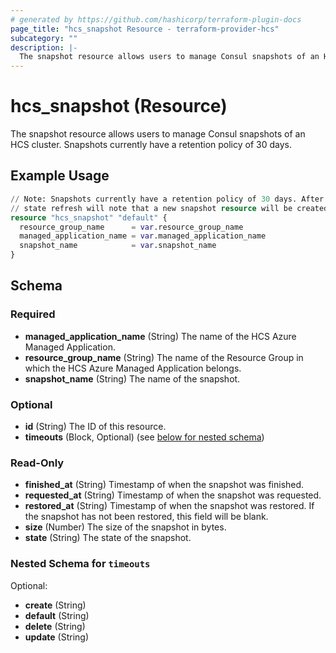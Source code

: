 ```yaml
---
# generated by https://github.com/hashicorp/terraform-plugin-docs
page_title: "hcs_snapshot Resource - terraform-provider-hcs"
subcategory: ""
description: |-
  The snapshot resource allows users to manage Consul snapshots of an HCS cluster. Snapshots currently have a retention policy of 30 days.
---
```


# hcs_snapshot (Resource)

The snapshot resource allows users to manage Consul snapshots of an HCS cluster. Snapshots currently have a retention policy of 30 days.

## Example Usage

```terraform
// Note: Snapshots currently have a retention policy of 30 days. After that time, any Terraform
// state refresh will note that a new snapshot resource will be created.
resource "hcs_snapshot" "default" {
  resource_group_name      = var.resource_group_name
  managed_application_name = var.managed_application_name
  snapshot_name            = var.snapshot_name
}
```

<!-- schema generated by tfplugindocs -->
## Schema

### Required

- **managed_application_name** (String) The name of the HCS Azure Managed Application.
- **resource_group_name** (String) The name of the Resource Group in which the HCS Azure Managed Application belongs.
- **snapshot_name** (String) The name of the snapshot.

### Optional

- **id** (String) The ID of this resource.
- **timeouts** (Block, Optional) (see [below for nested schema](#nestedblock--timeouts))

### Read-Only

- **finished_at** (String) Timestamp of when the snapshot was finished.
- **requested_at** (String) Timestamp of when the snapshot was requested.
- **restored_at** (String) Timestamp of when the snapshot was restored. If the snapshot has not been restored, this field will be blank.
- **size** (Number) The size of the snapshot in bytes.
- **state** (String) The state of the snapshot.

<a id="nestedblock--timeouts"></a>
### Nested Schema for `timeouts`

Optional:

- **create** (String)
- **default** (String)
- **delete** (String)
- **update** (String)


